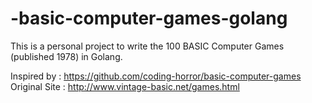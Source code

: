 # -basic-computer-games-golang

This is a personal project to write the 100 BASIC Computer Games (published 1978) in Golang.

Inspired by : https://github.com/coding-horror/basic-computer-games
Original Site : http://www.vintage-basic.net/games.html
